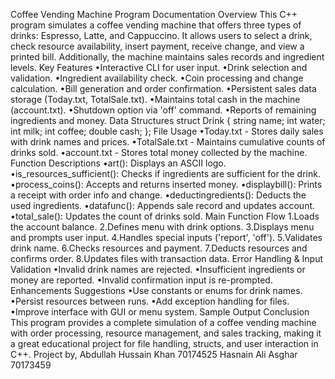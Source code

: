 Coffee Vending Machine Program Documentation
Overview
This C++ program simulates a coffee vending machine that offers three types of drinks: Espresso, Latte, and Cappuccino. It allows users to select a drink, check resource availability, insert payment, receive change, and view a printed bill. Additionally, the machine maintains sales records and ingredient levels.
Key Features
•Interactive CLI for user input.
•Drink selection and validation.
•Ingredient availability check.
•Coin processing and change calculation.
•Bill generation and order confirmation.
•Persistent sales data storage (Today.txt, TotalSale.txt).
•Maintains total cash in the machine (account.txt).
•Shutdown option via 'off' command.
•Reports of remaining ingredients and money.
Data Structures
struct Drink {
string name;
int water;
int milk;
int coffee;
double cash;
};
File Usage
•Today.txt - Stores daily sales with drink names and prices.
•TotalSale.txt - Maintains cumulative counts of drinks sold.
•account.txt - Stores total money collected by the machine.
Function Descriptions
•art(): Displays an ASCII logo.
•is_resources_sufficient(): Checks if ingredients are sufficient for the drink.
•process_coins(): Accepts and returns inserted money.
•displaybill(): Prints a receipt with order info and change.
•deductingredients(): Deducts the used ingredients.
•datafunc(): Appends sale record and updates account.
•total_sale(): Updates the count of drinks sold.
Main Function Flow
1.Loads the account balance.
2.Defines menu with drink options.
3.Displays menu and prompts user input.
4.Handles special inputs ('report', 'off').
5.Validates drink name.
6.Checks resources and payment.
7.Deducts resources and confirms order.
8.Updates files with transaction data.
Error Handling & Input Validation
•Invalid drink names are rejected.
•Insufficient ingredients or money are reported.
•Invalid confirmation input is re-prompted.
Enhancements Suggestions
•Use constants or enums for drink names.
•Persist resources between runs.
•Add exception handling for files.
•Improve interface with GUI or menu system.
Sample Output
Conclusion
This program provides a complete simulation of a coffee vending machine with order processing, resource management, and sales tracking, making it a great educational project for file handling, structs, and user interaction in C++. Project by,
Abdullah Hussain Khan 70174525
Hasnain Ali Asghar 70173459

